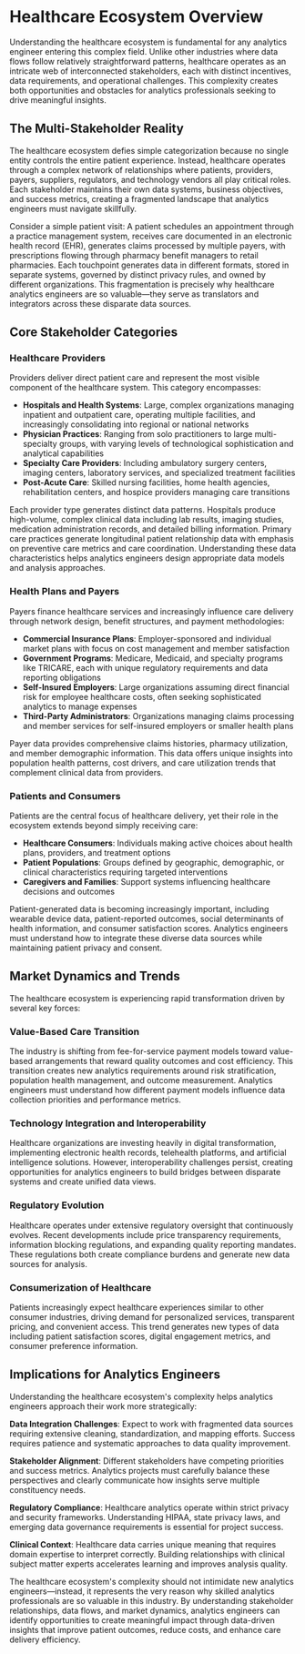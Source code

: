 # Healthcare Ecosystem Overview

Understanding the healthcare ecosystem is fundamental for any analytics engineer entering this complex field. Unlike other industries where data flows follow relatively straightforward patterns, healthcare operates as an intricate web of interconnected stakeholders, each with distinct incentives, data requirements, and operational challenges. This complexity creates both opportunities and obstacles for analytics professionals seeking to drive meaningful insights.

## The Multi-Stakeholder Reality

The healthcare ecosystem defies simple categorization because no single entity controls the entire patient experience. Instead, healthcare operates through a complex network of relationships where patients, providers, payers, suppliers, regulators, and technology vendors all play critical roles. Each stakeholder maintains their own data systems, business objectives, and success metrics, creating a fragmented landscape that analytics engineers must navigate skillfully.

Consider a simple patient visit: A patient schedules an appointment through a practice management system, receives care documented in an electronic health record (EHR), generates claims processed by multiple payers, with prescriptions flowing through pharmacy benefit managers to retail pharmacies. Each touchpoint generates data in different formats, stored in separate systems, governed by distinct privacy rules, and owned by different organizations. This fragmentation is precisely why healthcare analytics engineers are so valuable—they serve as translators and integrators across these disparate data sources.

## Core Stakeholder Categories

### Healthcare Providers
Providers deliver direct patient care and represent the most visible component of the healthcare system. This category encompasses:

- **Hospitals and Health Systems**: Large, complex organizations managing inpatient and outpatient care, operating multiple facilities, and increasingly consolidating into regional or national networks
- **Physician Practices**: Ranging from solo practitioners to large multi-specialty groups, with varying levels of technological sophistication and analytical capabilities
- **Specialty Care Providers**: Including ambulatory surgery centers, imaging centers, laboratory services, and specialized treatment facilities
- **Post-Acute Care**: Skilled nursing facilities, home health agencies, rehabilitation centers, and hospice providers managing care transitions

Each provider type generates distinct data patterns. Hospitals produce high-volume, complex clinical data including lab results, imaging studies, medication administration records, and detailed billing information. Primary care practices generate longitudinal patient relationship data with emphasis on preventive care metrics and care coordination. Understanding these data characteristics helps analytics engineers design appropriate data models and analysis approaches.

### Health Plans and Payers
Payers finance healthcare services and increasingly influence care delivery through network design, benefit structures, and payment methodologies:

- **Commercial Insurance Plans**: Employer-sponsored and individual market plans with focus on cost management and member satisfaction
- **Government Programs**: Medicare, Medicaid, and specialty programs like TRICARE, each with unique regulatory requirements and data reporting obligations
- **Self-Insured Employers**: Large organizations assuming direct financial risk for employee healthcare costs, often seeking sophisticated analytics to manage expenses
- **Third-Party Administrators**: Organizations managing claims processing and member services for self-insured employers or smaller health plans

Payer data provides comprehensive claims histories, pharmacy utilization, and member demographic information. This data offers unique insights into population health patterns, cost drivers, and care utilization trends that complement clinical data from providers.

### Patients and Consumers
Patients are the central focus of healthcare delivery, yet their role in the ecosystem extends beyond simply receiving care:

- **Healthcare Consumers**: Individuals making active choices about health plans, providers, and treatment options
- **Patient Populations**: Groups defined by geographic, demographic, or clinical characteristics requiring targeted interventions
- **Caregivers and Families**: Support systems influencing healthcare decisions and outcomes

Patient-generated data is becoming increasingly important, including wearable device data, patient-reported outcomes, social determinants of health information, and consumer satisfaction scores. Analytics engineers must understand how to integrate these diverse data sources while maintaining patient privacy and consent.

## Market Dynamics and Trends

The healthcare ecosystem is experiencing rapid transformation driven by several key forces:

### Value-Based Care Transition
The industry is shifting from fee-for-service payment models toward value-based arrangements that reward quality outcomes and cost efficiency. This transition creates new analytics requirements around risk stratification, population health management, and outcome measurement. Analytics engineers must understand how different payment models influence data collection priorities and performance metrics.

### Technology Integration and Interoperability
Healthcare organizations are investing heavily in digital transformation, implementing electronic health records, telehealth platforms, and artificial intelligence solutions. However, interoperability challenges persist, creating opportunities for analytics engineers to build bridges between disparate systems and create unified data views.

### Regulatory Evolution
Healthcare operates under extensive regulatory oversight that continuously evolves. Recent developments include price transparency requirements, information blocking regulations, and expanding quality reporting mandates. These regulations both create compliance burdens and generate new data sources for analysis.

### Consumerization of Healthcare
Patients increasingly expect healthcare experiences similar to other consumer industries, driving demand for personalized services, transparent pricing, and convenient access. This trend generates new types of data including patient satisfaction scores, digital engagement metrics, and consumer preference information.

## Implications for Analytics Engineers

Understanding the healthcare ecosystem's complexity helps analytics engineers approach their work more strategically:

**Data Integration Challenges**: Expect to work with fragmented data sources requiring extensive cleaning, standardization, and mapping efforts. Success requires patience and systematic approaches to data quality improvement.

**Stakeholder Alignment**: Different stakeholders have competing priorities and success metrics. Analytics projects must carefully balance these perspectives and clearly communicate how insights serve multiple constituency needs.

**Regulatory Compliance**: Healthcare analytics operate within strict privacy and security frameworks. Understanding HIPAA, state privacy laws, and emerging data governance requirements is essential for project success.

**Clinical Context**: Healthcare data carries unique meaning that requires domain expertise to interpret correctly. Building relationships with clinical subject matter experts accelerates learning and improves analysis quality.

The healthcare ecosystem's complexity should not intimidate new analytics engineers—instead, it represents the very reason why skilled analytics professionals are so valuable in this industry. By understanding stakeholder relationships, data flows, and market dynamics, analytics engineers can identify opportunities to create meaningful impact through data-driven insights that improve patient outcomes, reduce costs, and enhance care delivery efficiency.

